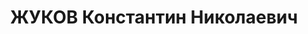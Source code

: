 ---
title: ЖУКОВ Константин Николаевич
description: "Род. в 1891, Костромская губ., Галичский уезд, с. Починок, русский,\
  \ обр.: низшее, член ВКП(б). Проживал: Москва, ул. Новая Басманная, д. 14, кв. 41.\
  \ Начальник Московско-Киевской ж.д. \n  Арестован 28.06.1937. Обв. в участии в к.-р.\
  \ террористическо-диверсионной организации. Приговор: ВК ВС СССР, 16.11.1937 – ВМН.\
  \ Расстрелян 16.11.1937, г.Москва. \n  Реабилитирован ВК ВС СССР 12.05.1956"
---